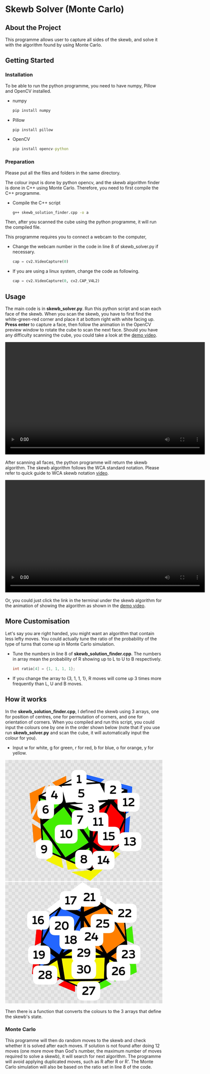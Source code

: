 # Skewb Solver (Monte Carlo)

## About the Project

This programme allows user to capture all sides of the skewb, and solve it with the algorithm found by using Monte Carlo.

## Getting Started

### Installation

To be able to run the python programme, you need to have numpy, Pillow and OpenCV installed.

* numpy
  ```cmd
  pip install numpy
  ```
  
* Pillow
  ```cmd
  pip install pillow
  ```
* OpenCV
  ```cmd
  pip install opencv-python
  ```

### Preparation
Please put all the files and folders in the same directory.

The colour input is done by python opencv, and the skewb algorithm finder is done in C++ using Monte Carlo. Therefore, you need to first compile the C++ programme.
* Compile the C++ script
  ```cmd
  g++ skewb_solution_finder.cpp -o a
  ```

Then, after you scanned the cube using the python programme, it will run the compiled file.

This programme requires you to connect a webcam to the computer, 

* Change the webcam number in the code in line 8 of skewb_solver.py if necessary.
  ```python
  cap = cv2.VideoCapture(0)
  ```

* If you are using a linux system, change the code as following.
  ```python
  cap = cv2.VideoCapture(0, cv2.CAP_V4L2)
  ```

## Usage
The main code is in **skewb_solver.py**. Run this python script and scan each face of the skewb. When you scan the skewb, you have to first find the white-green-red corner and place it at bottom right with white facing up. **Press enter** to capture a face, then follow the animation in the OpenCV preview window to rotate the cube to scan the next face. Should you have any difficulty scanning the cube, you could take a look at the [demo video](https://law-chun-man.github.io/Skewb_Solver/demo.mp4).

<div class="video-container">
    <video width="640" height="360" controls allowfullscreen>
        <source src="demo.mp4" type="video/mp4">
        Your browser does not support the video tag.
    </video>
</div>

After scanning all faces, the python programme will return the skewb algorithm. The skewb algorithm follows the WCA standard notation. Please refer to quick guide to WCA skewb notation [video](https://law-chun-man.github.io/Skewb_Solver/notation.mp4). 

<div class="video-container">
    <video width="640" height="360" controls allowfullscreen>
        <source src="notation.mp4" type="video/mp4">
        Your browser does not support the video tag.
    </video>
</div>

Or, you could just click the link in the terminal under the skewb algorithm for the animation of showing the algorithm as shown in the [demo video](https://law-chun-man.github.io/Skewb_Solver/demo.mp4).

## More Customisation

Let's say you are right handed, you might want an algorithm that contain less lefty moves. You could actually tune the ratio of the probability of the type of turns that come up in Monte Carlo simulation. 

* Tune the numbers in line 8 of **skewb_solution_finder.cpp**. The numbers in array mean the probability of R showing up to L to U to B respectively.
  ```cpp
  int ratio[4] = {1, 1, 1, 1};
  ```
* If you change the array to {3, 1, 1, 1}, R moves will come up 3 times more frequently than L, U and B moves.
 
## How it works

In the **skewb_solution_finder.cpp**, I defined the skewb using 3 arrays, one for position of centres, one for permutation of corners, and one for orientation of corners. When you compiled and run this script, you could input the colours one by one in the order shown below (note that if you use run **skewb_solver.py** and scan the cube, it will automatically input the colour for you).

* Input w for white, g for green, r for red, b for blue, o for orange, y for yellow.

![order_front](order_front.jpeg)
![order_back](order_back.jpeg)

Then there is a function that converts the colours to the 3 arrays that define the skewb's state.

### Monte Carlo

This programme will then do random moves to the skewb and check whether it is solved after each moves. If solution is not found after doing 12 moves (one more move than God's number, the maximum number of moves required to solve a skewb), it will search for next algorithm. The programme will avoid applying duplicated moves, such as R after R or R'. The Monte Carlo simulation will also be based on the ratio set in line 8 of the code.
